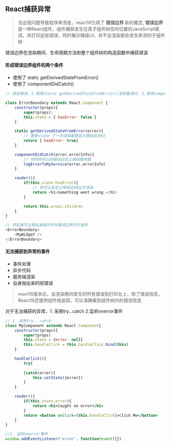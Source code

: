 ## React捕获异常

> 当出现问题导致程序奔溃是，react16引用了 **错误边界** 新的概念,
**错误边界**是一种React组件，组件捕获发生在其子组件树任何位置的JavaScript错误，并打印这些错误，同时展示降级UI，并不会渲染那些发生奔溃的子组件树


错误边界在渲染期间、生命周期方法和整个组件树的构造函数中捕获错误

#### 形成错误边界组件的两个条件

- 使用了 static getDerivedStateFromError()
- 使用了 componentDidCatch()

```js
// 抛出错误，1.使用static getDerivedStateFromError()渲染备用UI，2.使用componentDidCatch打印错误信息

class ErrorBoundary extends React.Component {
    constructor(props){
        super(props);
        this.state = { hasError: false }
    }

    static getDerivedStateFromError(error){
        // 更新state 下一次渲染能够显示降级后的UI
        return { hasError: true}
    }

    componentDidCatch(error,errorInfo){
        // 你同样可以将错误日志上报给服务器
        logErrorToMyService(error,errorInfo)
    }

    render(){
        if(this.state.hasError){
            // 你可以自定义降级后的UI并渲染
            return <h1>Something went wrong.</h1>
        }

        return this.props.children
    }
}

// 然后就可以用自身组件作为错误边界的子组件 
<ErrorBoundary>
    <MyWidget />
</ErrorBoundary>
```

#### 无法捕获到异常的事件
- 事件处理
- 异步代码
- 服务端渲染
- 自身抛出来的呃错误

> react16版本后，会渲染期间发生的所有错误到打印台上，除了错误信息，React16还提供组件栈追踪，可以准确看到组件树内的错误信息

对于无法捕获的异常，1. 采用try...catch  2.监听onerror事件
```jsx
// 1. 采用try...catch
class MyComponent extends React.Component{
    constructor(props){
        super(props)
        this.state = {error: null}
        this.handleClick = this.handleClick.bind(this)
    }

    handleClick(){
        try{
            ...
        }catch(error){
            this.setState({error})
        }
    }

    render(){
        if(this.state.error){
            return <h1>Caught an error</h1>
        }
        return <button onClick={this.handleClick}>click Me</button>
    }
}
```

```jsx
//1. 监听onerror事件
window.addEventListener('error', function(event){})
```









